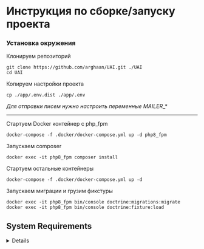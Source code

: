  # Инструкция по сборке/запуску проекта
 
### Установка окружения

Клонируем репозиторий

```shell
git clone https://github.com/arghaan/UAI.git ./UAI
cd UAI
```
Копируем настройки проекта 
```
cp ./app/.env.dist ./app/.env
```
_Для отправки писем нужно настроить переменные MAILER__*

---
Стартуем Docker контейнер с php_fpm
```shell
docker-compose -f .docker/docker-compose.yml up -d php8_fpm
```

Запускаем composer
```shell
docker exec -it php8_fpm composer install
```

Стартуем остальные контейнеры
```shell
docker-compose -f .docker/docker-compose.yml up -d
```
Запускаем миграции и грузим фикстуры
```shell
docker exec -it php8_fpm bin/console doctrine:migrations:migrate
docker exec -it php8_fpm bin/console doctrine:fixture:load
```
## System Requirements
<details>
Данная сборка docker-compose тестировалась на следующей конфигурации:

```
$ lsb_release -a
LSB Version:    n/a
Distributor ID: ManjaroLinux
Description:    Manjaro Linux
Release:        21.0.6
Codename:       Ornara

$ uname -r
5.10.41-1-MANJARO

$ docker -v
Docker version 20.10.6, build 370c28948e

$ docker-compose version
docker-compose version 1.29.2, build unknown
docker-py version: 5.0.0
CPython version: 3.9.5
OpenSSL version: OpenSSL 1.1.1k  25 Mar 2021
```
</details>